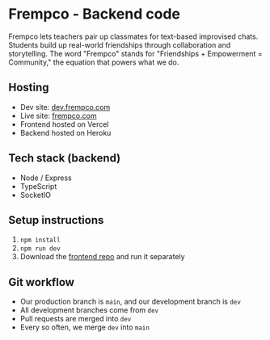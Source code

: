 # Frempco - Backend code

Frempco lets teachers pair up classmates for text-based improvised chats. Students build up real-world friendships through collaboration and storytelling. The word "Frempco" stands for "Friendships + Empowerment = Community," the equation that powers what we do.

## Hosting

- Dev site: [dev.frempco.com](https://dev.frempco.com/)
- Live site: [frempco.com](https://www.frempco.com/)
- Frontend hosted on Vercel
- Backend hosted on Heroku

## Tech stack (backend)

- Node / Express
- TypeScript
- SocketIO

## Setup instructions

1. `npm install`
2. `npm run dev`
3. Download the [frontend repo](https://github.com/Frempco/web-client) and run it separately

## Git workflow

- Our production branch is `main`, and our development branch is `dev`
- All development branches come from `dev`
- Pull requests are merged into `dev`
- Every so often, we merge `dev` into `main`
